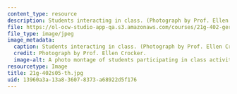 ```yaml
---
content_type: resource
description: Students interacting in class. (Photograph by Prof. Ellen Crocker.)
file: https://ol-ocw-studio-app-qa.s3.amazonaws.com/courses/21g-402-german-ii-spring-2005/13960a3a13a836078373a68922d5f176_21g-402s05-th.jpg
file_type: image/jpeg
image_metadata:
  caption: Students interacting in class. (Photograph by Prof. Ellen Crocker.)
  credit: Photograph by Prof. Ellen Crocker.
  image-alt: A photo montage of students participating in class activities.
resourcetype: Image
title: 21g-402s05-th.jpg
uid: 13960a3a-13a8-3607-8373-a68922d5f176
---
```

